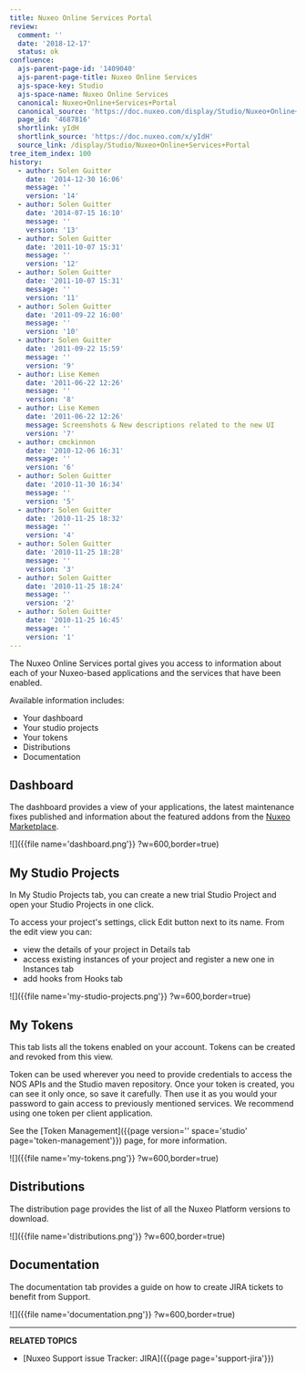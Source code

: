 ```yaml
---
title: Nuxeo Online Services Portal
review:
  comment: ''
  date: '2018-12-17'
  status: ok
confluence:
  ajs-parent-page-id: '1409040'
  ajs-parent-page-title: Nuxeo Online Services
  ajs-space-key: Studio
  ajs-space-name: Nuxeo Online Services
  canonical: Nuxeo+Online+Services+Portal
  canonical_source: 'https://doc.nuxeo.com/display/Studio/Nuxeo+Online+Services+Portal'
  page_id: '4687816'
  shortlink: yIdH
  shortlink_source: 'https://doc.nuxeo.com/x/yIdH'
  source_link: /display/Studio/Nuxeo+Online+Services+Portal
tree_item_index: 100
history:
  - author: Solen Guitter
    date: '2014-12-30 16:06'
    message: ''
    version: '14'
  - author: Solen Guitter
    date: '2014-07-15 16:10'
    message: ''
    version: '13'
  - author: Solen Guitter
    date: '2011-10-07 15:31'
    message: ''
    version: '12'
  - author: Solen Guitter
    date: '2011-10-07 15:31'
    message: ''
    version: '11'
  - author: Solen Guitter
    date: '2011-09-22 16:00'
    message: ''
    version: '10'
  - author: Solen Guitter
    date: '2011-09-22 15:59'
    message: ''
    version: '9'
  - author: Lise Kemen
    date: '2011-06-22 12:26'
    message: ''
    version: '8'
  - author: Lise Kemen
    date: '2011-06-22 12:26'
    message: Screenshots & New descriptions related to the new UI
    version: '7'
  - author: cmckinnon
    date: '2010-12-06 16:31'
    message: ''
    version: '6'
  - author: Solen Guitter
    date: '2010-11-30 16:34'
    message: ''
    version: '5'
  - author: Solen Guitter
    date: '2010-11-25 18:32'
    message: ''
    version: '4'
  - author: Solen Guitter
    date: '2010-11-25 18:28'
    message: ''
    version: '3'
  - author: Solen Guitter
    date: '2010-11-25 18:24'
    message: ''
    version: '2'
  - author: Solen Guitter
    date: '2010-11-25 16:45'
    message: ''
    version: '1'
---
```


The Nuxeo Online Services portal gives you access to information about each of your Nuxeo-based applications and the services that have been enabled.

Available information includes:

- Your dashboard
- Your studio projects
- Your tokens
- Distributions
- Documentation

## Dashboard

The dashboard provides a view of your applications, the latest maintenance fixes published and information about the featured addons from the [Nuxeo Marketplace](https://connect.nuxeo.com/nuxeo/site/marketplace).

![]({{file name='dashboard.png'}} ?w=600,border=true)

## My Studio Projects

In My Studio Projects tab, you can create a new trial Studio Project and open your Studio Projects in one click.

To access your project's settings, click Edit button next to its name. From the edit view you can:
  - view the details of your project in Details tab
  - access existing instances of your project and register a new one in Instances tab
  - add hooks from Hooks tab

![]({{file name='my-studio-projects.png'}} ?w=600,border=true)

## My Tokens

This tab lists all the tokens enabled on your account. Tokens can be created and revoked from this view.

Token can be used wherever you need to provide credentials to access the NOS APIs and the Studio maven repository. Once your token is created, you can see it only once, so save it carefully. Then use it as you would your password to gain access to previously mentioned services. We recommend using one token per client application.

See the [Token Management]({{page version='' space='studio' page='token-management'}}) page, for more information.

![]({{file name='my-tokens.png'}} ?w=600,border=true)

## Distributions

The distribution page provides the list of all the Nuxeo Platform versions to download.

![]({{file name='distributions.png'}} ?w=600,border=true)

## Documentation

The documentation tab provides a guide on how to create JIRA tickets to benefit from Support.

![]({{file name='documentation.png'}} ?w=600,border=true)

---

**RELATED TOPICS**

- [Nuxeo Support issue Tracker: JIRA]({{page page='support-jira'}})
